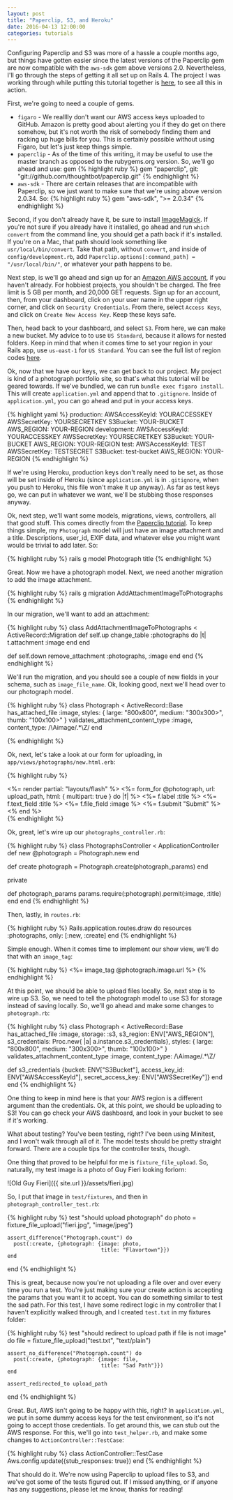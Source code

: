 ```yaml
---
layout: post
title: "Paperclip, S3, and Heroku"
date: 2016-04-13 12:00:00
categories: tutorials
---
```

Configuring Paperclip and S3 was more of a hassle a couple months ago, but things have gotten easier since the latest versions of the Paperclip gem are now compatible with the `aws-sdk` gem above versions 2.0. Nevertheless, I'll go through the steps of getting it all set up on Rails 4. The project I was working through while putting this tutorial together is [here](https://github.com/jbrr/photo-portfolio), to see all this in action.

First, we're going to need a couple of gems.

* `figaro` - We realllly don't want our AWS access keys uploaded to GitHub. Amazon is pretty good about alerting you if they do get on there somehow, but it's not worth the risk of somebody finding them and racking up huge bills for you. This is certainly possible without using Figaro, but let's just keep things simple.
* `paperclip` - As of the time of this writing, it may be useful to use the master branch as opposed to the rubygems.org version. So, we'll go ahead and use: gem
{% highlight ruby %}
gem "paperclip", git: "git://github.com/thoughtbot/paperclip.git"
{% endhighlight %}
* `aws-sdk` - There are certain releases that are incompatible with Paperclip, so we just want to make sure that we're using above version 2.0.34. So:
{% highlight ruby %}
gem "aws-sdk", ">= 2.0.34"
{% endhighlight %}

Second, if you don't already have it, be sure to install [ImageMagick](http://www.imagemagick.org/script/index.php). If you're not sure if you already have it installed, go ahead and run `which convert` from the command line, you should get a path back if it's installed. If you're on a Mac, that path should look something like `usr/local/bin/convert`. Take that path, without `convert`, and inside of `config/development.rb`, add `Paperclip.options[:command_path] = "/usr/local/bin/"`, or whatever your path happens to be.

Next step, is we'll go ahead and sign up for an [Amazon AWS account](https://aws.amazon.com), if you haven't already. For hobbiest projects, you shouldn't be charged. The free limit is 5 GB per month, and 20,000 GET requests. Sign up for an account, then, from your dashboard, click on your user name in the upper right corner, and click on `Security Credentials`. From there, select `Access Keys`, and click on `Create New Access Key`. Keep these keys safe.

Then, head back to your dashboard, and select `S3`. From here, we can make a new bucket. My advice to to use `US Standard`, because it allows for nested folders. Keep in mind that when it comes time to set your region in your Rails app, use `us-east-1` for `US Standard`. You can see the full list of region codes [here](http://docs.aws.amazon.com/general/latest/gr/rande.html).

Ok, now that we have our keys, we can get back to our project. My project is kind of a photograph portfolio site, so that's what this tutorial will be geared towards. If we've bundled, we can run `bundle exec figaro install`. This will create `application.yml` and append that to `.gitignore`. Inside of `application.yml`, you can go ahead and put in your access keys.

{% highlight yaml %}
production:
  AWSAccessKeyId: YOURACCESSKEY
  AWSSecretKey: YOURSECRETKEY
  S3Bucket: YOUR-BUCKET
  AWS_REGION: YOUR-REGION
development:
  AWSAccessKeyId: YOURACCESSKEY
  AWSSecretKey: YOURSECRETKEY
  S3Bucket: YOUR-BUCKET
  AWS_REGION: YOUR-REGION
test:
  AWSAccessKeyId: TEST
  AWSSecretKey: TESTSECRET
  S3Bucket: test-bucket
  AWS_REGION: YOUR-REGION
{% endhighlight %}

If we're using Heroku, production keys don't really need to be set, as those will be set inside of Heroku (since `application.yml` is in `.gitignore`, when you push to Heroku, this file won't make it up anyway). As far as test keys go, we can put in whatever we want, we'll be stubbing those responses anyway.

Ok, next step, we'll want some models, migrations, views, controllers, all that good stuff. This comes directly from the [Paperclip tutorial](https://github.com/thoughtbot/paperclip#quick-start). To keep things simple, my `Photograph` model will just have an image attachment and a title. Descriptions, user_id, EXIF data, and whatever else you might want would be trivial to add later. So:

{% highlight ruby %}
rails g model Photograph title
{% endhighlight %}

Great. Now we have a photograph model. Next, we need another migration to add the image attachment.

{% highlight ruby %}
rails g migration AddAttachmentImageToPhotographs
{% endhighlight %}

In our migration, we'll want to add an attachment:

{% highlight ruby %}
class AddAttachmentImageToPhotographs < ActiveRecord::Migration
  def self.up
    change_table :photographs do |t|
      t.attachment :image
    end
  end

  def self.down
    remove_attachment :photographs, :image
  end
end
{% endhighlight %}

We'll run the migration, and you should see a couple of new fields in your schema, such as `image_file_name`. Ok, looking good, next we'll head over to our photograph model.

{% highlight ruby %}
class Photograph < ActiveRecord::Base
  has_attached_file :image,
                    styles: { large: "800x800",
                              medium: "300x300>",
                              thumb: "100x100>" }
  validates_attachment_content_type :image, content_type: /\Aimage\/.*\Z/
end

{% endhighlight %}

Ok, next, let's take a look at our form for uploading, in `app/views/photographs/new.html.erb`:

{% highlight ruby %}
<div class="container">
  <%= render partial: "layouts/flash" %>
  <%= form_for @photograph, url: upload_path, html: { multipart: true } do |f| %>
    <%= f.label :title %>
    <%= f.text_field :title %>
    <%= f.file_field :image %>
    <%= f.submit "Submit" %>
  <% end %>
</div>
{% endhighlight %}

Ok, great, let's wire up our `photographs_controller.rb`:

{% highlight ruby %}
class PhotographsController < ApplicationController
  def new
    @photograph = Photograph.new
  end

  def create
    photograph = Photograph.create(photograph_params)
  end

  private

  def photograph_params
    params.require(:photograph).permit(:image, :title)
  end
end
{% endhighlight %}

Then, lastly, in `routes.rb`:

{% highlight ruby %}
Rails.application.routes.draw do
  resources :photographs, only: [:new, :create]
end
{% endhighlight %}

Simple enough. When it comes time to implement our show view, we'll do that with an `image_tag`:

{% highlight ruby %}
  <%= image_tag @photograph.image.url %>
{% endhighlight %}

At this point, we should be able to upload files locally. So, next step is to wire up S3. So, we need to tell the photograph model to use S3 for storage instead of saving locally. So, we'll go ahead and make some changes to `photograph.rb`:

{% highlight ruby %}
class Photograph < ActiveRecord::Base
  has_attached_file :image,
                    storage: :s3,
                    s3_region: ENV["AWS_REGION"],
                    s3_credentials: Proc.new{ |a| a.instance.s3_credentials},
                    styles: { large: "800x800",
                              medium: "300x300>",
                              thumb: "100x100>" }
  validates_attachment_content_type :image, content_type: /\Aimage\/.*\Z/

  def s3_credentials
    {bucket: ENV["S3Bucket"],
     access_key_id: ENV["AWSAccessKeyId"],
     secret_access_key: ENV["AWSSecretKey"]}
   end
end
{% endhighlight %}

One thing to keep in mind here is that your AWS region is a different argument than the credentials. Ok, at this point, we should be uploading to S3! You can go check your AWS dashboard, and look in your bucket to see if it's working.

What about testing? You've been testing, right? I've been using Minitest, and I won't walk through all of it. The model tests should be pretty straight forward. There are a couple tips for the controller tests, though.

One thing that proved to be helpful for me is `fixture_file_upload`. So, naturally, my test image is a photo of Guy Fieri looking forlorn:

![Old Guy Fieri]({{ site.url }}/assets/fieri.jpg)

So, I put that image in `test/fixtures`, and then in `photograph_controller_test.rb`:

{% highlight ruby %}
test "should upload photograph" do
    photo = fixture_file_upload("fieri.jpg", "image/jpeg")

    assert_difference("Photograph.count") do
      post(:create, {photograph: {image: photo,
                                  title: "Flavortown"}})
    end
  end
{% endhighlight %}

This is great, because now you're not uploading a file over and over every time you run a test. You're just making sure your create action is accepting the params that you want it to accept. You can do something similar to test the sad path. For this test, I have some redirect logic in my controller that I haven't explicitly walked through, and I created `test.txt` in my fixtures folder:

{% highlight ruby %}
test "should redirect to upload path if file is not image" do
    file = fixture_file_upload("test.txt", "text/plain")

    assert_no_difference("Photograph.count") do
      post(:create, {photograph: {image: file,
                                  title: "Sad Path"}})
    end

    assert_redirected_to upload_path
  end
{% endhighlight %}

Great. But, AWS isn't going to be happy with this, right? In `application.yml`, we put in some dummy access keys for the test environment, so it's not going to accept those credentials. To get around this, we can stub out the AWS response. For this, we'll go into `test_helper.rb`, and make some changes to `ActionController::TestCase`:

{% highlight ruby %}
class ActionController::TestCase
  Aws.config.update({stub_responses: true})
end
{% endhighlight %}

That should do it. We're now using Paperclip to upload files to S3, and we've got some of the tests figured out. If I missed anything, or if anyone has any suggestions, please let me know, thanks for reading!
